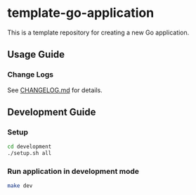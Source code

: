 # template-go-application

This is a template repository for creating a new Go application.

## Usage Guide

### Change Logs

See [CHANGELOG.md](CHANGELOG.md) for details.

## Development Guide

### Setup

```bash
cd development
./setup.sh all
```

### Run application in development mode

```bash
make dev
```
